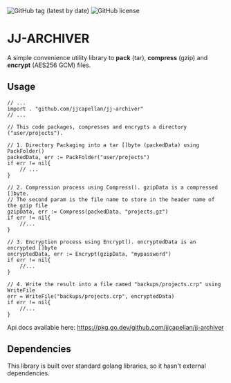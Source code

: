 ![GitHub tag (latest by date)](https://img.shields.io/github/tag-date/jjcapellan/jj-archiver.svg)
![GitHub license](https://img.shields.io/github/license/jjcapellan/jj-archiver.svg)  
# JJ-ARCHIVER
A simple convenience utility library to **pack** (tar), **compress** (gzip) and **encrypt** (AES256 GCM) files.

## Usage
```golang
// ...
import . "github.com/jjcapellan/jj-archiver"
// ...

// This code packages, compresses and encrypts a directory ("user/projects").

// 1. Directory Packaging into a tar []byte (packedData) using PackFolder()
packedData, err := PackFolder("user/projects")
if err != nil{
    // ...
}

// 2. Compression process using Compress(). gzipData is a compressed []byte.
// The second param is the file name to store in the header name of the gzip file
gzipData, err := Compress(packedData, "projects.gz")
if err != nil{
    //...
}

// 3. Encryption process using Encrypt(). encryptedData is an encrypted []byte
encryptedData, err := Encrypt(gzipData, "mypassword")
if err != nil{
    //...
}

// 4. Write the result into a file named "backups/projects.crp" using WriteFile
err = WriteFile("backups/projects.crp", encryptedData)
if err != nil{
    //...
}

```
Api docs available here: https://pkg.go.dev/github.com/jjcapellan/jj-archiver

## Dependencies
This library is built over standard golang libraries, so it hasn't external dependencies.